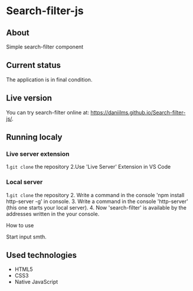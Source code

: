 # Search-filter-js

## About

  Simple search-filter component

## Current status

  The application is in final condition.

## Live version

  You can try search-filter online at: https://daniilms.github.io/Search-filter-js/.

## Running localy
### Live server extension

  1.`git clone` the repository
  2.Use 'Live Server' Extension in VS Code

### Local server

  1.`git clone` the repository
  2. Write a command in the console 'npm install http-server -g' in console.
  3. Write a command in the console 'http-server' (this one starts your local server).
  4. Now 'search-filter' is available by the addresses written in the your console.

How to use

  Start input smth.

## Used technologies

- HTML5
- CSS3
- Native JavaScript
